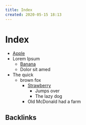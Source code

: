 ```yaml
---
title: Index
created: 2020-05-15 18:13
---
```


# Index

* [Apple](./apple.md)
* Lorem Ipsum
    * [Banana](./banana.md)
    * Dolor sit amed
* The quick
    * brown fox
        * [Strawberry](./strawberry.md)
            * Jumps over
            * The lazy dog
        * Old McDonald had a farm

<!-- notaza backlinks start -->

## Backlinks



<!-- notaza backlinks end -->
